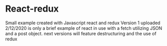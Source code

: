 # React-redux
Small example created with Javascript react and redux
Version 1 uploaded 2/12/2020 is only a brief example of react in use with a fetch utilizing JSON and a post object. 
next versions will feature destructuring and the use of redux
